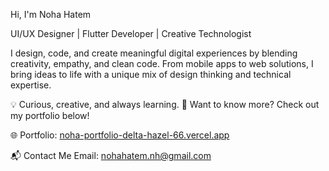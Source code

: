 Hi, I'm Noha Hatem

UI/UX Designer | Flutter Developer | Creative Technologist

I design, code, and create meaningful digital experiences by blending creativity, empathy, and clean code. From mobile apps to web solutions, I bring ideas to life with a unique mix of design thinking and technical expertise.

💡 Curious, creative, and always learning.
📌 Want to know more? Check out my portfolio below!

🌐 Portfolio: [noha-portfolio-delta-hazel-66.vercel.app](https://noha-portfolio-delta-hazel-66.vercel.app/)

📬 Contact Me
Email: nohahatem.nh@gmail.com
